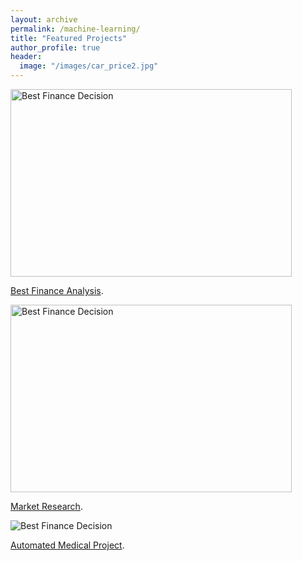 ```yaml
---
layout: archive
permalink: /machine-learning/
title: "Featured Projects"
author_profile: true
header:
  image: "/images/car_price2.jpg"
---
```


<img src="{{ site.url }}{{ site.baseurl }}/images/loan_apr1.jpg" alt="Best Finance Decision" style="width:450;height:300;">

[Best Finance Analysis](https://github.com/z1shahraki/Best-Finance-Analysis).

<img src="{{ site.url }}{{ site.baseurl }}/images/car_price.jpg" alt="Best Finance Decision" style="width:450;height:300;">

[Market Research](https://github.com/z1shahraki/Market-Research).

<img src="{{ site.url }}{{ site.baseurl }}/images/genetic2.jpg" alt="Best Finance Decision">

[Automated Medical Project](https://github.com/z1shahraki/Automated-Medical-Project).
